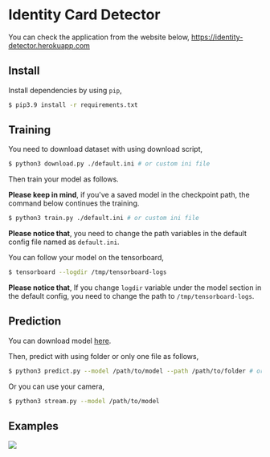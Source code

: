 # Identity Card Detector

You can check the application from the website below,
https://identity-detector.herokuapp.com

## Install

Install dependencies by using `pip`,

```bash
$ pip3.9 install -r requirements.txt
```

## Training

You need to download dataset with using download script,

```bash
$ python3 download.py ./default.ini # or custom ini file
```

Then train your model as follows.

**Please keep in mind**, if you've a saved model in the checkpoint path, the command below continues the training.

```bash
$ python3 train.py ./default.ini # or custom ini file
```

**Please notice that**, you need to change the path variables in the default config file named as `default.ini`.

You can follow your model on the tensorboard,

```bash
$ tensorboard --logdir /tmp/tensorboard-logs
```

**Please notice that**, If you change `logdir` variable under the model section in the default config, you need to change the path to `/tmp/tensorboard-logs`.

## Prediction

You can download model [here](https://drive.google.com/file/d/1dUAbGskgIqBWs86ut3m9Azx93_QOyV0u).

Then, predict with using folder or only one file as follows,

```bash
$ python3 predict.py --model /path/to/model --path /path/to/folder # or /path/to/file
```

Or you can use your camera,

```bash
$ python3 stream.py --model /path/to/model
```

## Examples

![](image/example.png)
